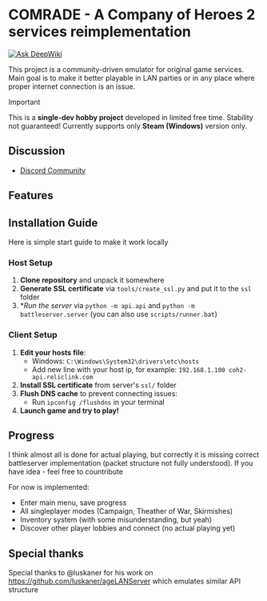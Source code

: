 # COMRADE - A Company of Heroes 2 services reimplementation

[![Ask DeepWiki](https://deepwiki.com/badge.svg)](https://deepwiki.com/koteykaby/comrade)

This project is a community-driven emulator for original game services.
Main goal is to make it better playable in LAN parties or in any place where proper internet connection is an issue.

> [!IMPORTANT]
> This is a **single-dev hobby project** developed in limited free time. Stability not guaranteed!
> Currently supports only **Steam (Windows)** version only.

## Discussion

- [Discord Community](https://discord.gg/W4uRYPkZr2)

## Features

## Installation Guide

Here is simple start guide to make it work locally

### Host Setup

1. **Clone repository** and unpack it somewhere
2. **Generate SSL certificate** via `tools/create_ssl.py` and put it to the `ssl` folder
3. **Run the server* via `python -m api.api` and `python -m battleserver.server` (you can also use `scripts/runner.bat`)

### Client Setup

1. **Edit your hosts file**:
    - Windows: `C:\Windows\System32\drivers\etc\hosts`
    - Add new line with your host ip, for example: `192.168.1.100 coh2-api.reliclink.com`
2. **Install SSL certificate** from server's `ssl/` folder
3. **Flush DNS cache** to prevent connecting issues:
    - Run `ipconfig /flushdns` in your terminal
4. **Launch game and try to play!**

## Progress

I think almost all is done for actual playing, but correctly it is missing correct battleserver implementation (packet structure not fully understood). If you have idea - feel free to countribute

For now is implemented:

- Enter main menu, save progress
- All singleplayer modes (Campaign, Theather of War, Skirmishes)
- Inventory system (with some misunderstanding, but yeah)
- Discover other player lobbies and connect (no actual playing yet)

## Special thanks

Special thanks to @luskaner for his work on <https://github.com/luskaner/ageLANServer> which emulates similar API structure
